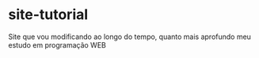 # site-tutorial
Site que vou modificando ao longo do tempo, quanto mais aprofundo meu estudo em programação WEB
